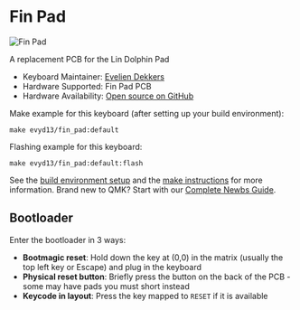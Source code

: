 # Fin Pad

![Fin Pad](https://i.imgur.com/JRPI51Th.png)

A replacement PCB for the Lin Dolphin Pad

* Keyboard Maintainer: [Evelien Dekkers](https://github.com/evyd13)
* Hardware Supported: Fin Pad PCB
* Hardware Availability: [Open source on GitHub](https://github.com/evyd13/fin-pad)

Make example for this keyboard (after setting up your build environment):

    make evyd13/fin_pad:default

Flashing example for this keyboard:

    make evyd13/fin_pad:default:flash

See the [build environment setup](https://docs.qmk.fm/#/getting_started_build_tools) and the [make instructions](https://docs.qmk.fm/#/getting_started_make_guide) for more information. Brand new to QMK? Start with our [Complete Newbs Guide](https://docs.qmk.fm/#/newbs).

## Bootloader

Enter the bootloader in 3 ways:

* **Bootmagic reset**: Hold down the key at (0,0) in the matrix (usually the top left key or Escape) and plug in the keyboard
* **Physical reset button**: Briefly press the button on the back of the PCB - some may have pads you must short instead
* **Keycode in layout**: Press the key mapped to `RESET` if it is available
